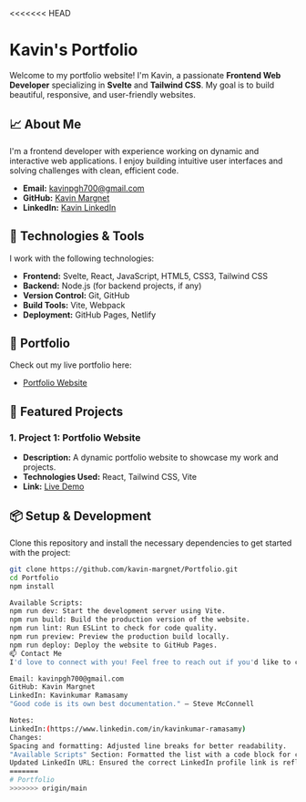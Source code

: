 <<<<<<< HEAD
# Kavin's Portfolio

Welcome to my portfolio website! I'm Kavin, a passionate **Frontend Web Developer** specializing in **Svelte** and **Tailwind CSS**. My goal is to build beautiful, responsive, and user-friendly websites.

## 📈 About Me

I'm a frontend developer with experience working on dynamic and interactive web applications. I enjoy building intuitive user interfaces and solving challenges with clean, efficient code.

- **Email:** [kavinpgh700@gmail.com](mailto:kavinpgh700@gmail.com)
- **GitHub:** [Kavin Margnet](https://github.com/kavin-margnet)
- **LinkedIn:** [Kavin LinkedIn](https://www.linkedin.com/in/kavinkumar-ramasamy)

## 🚀 Technologies & Tools

I work with the following technologies:

- **Frontend:** Svelte, React, JavaScript, HTML5, CSS3, Tailwind CSS
- **Backend:** Node.js (for backend projects, if any)
- **Version Control:** Git, GitHub
- **Build Tools:** Vite, Webpack
- **Deployment:** GitHub Pages, Netlify

## 🔗 Portfolio

Check out my live portfolio here:

- [Portfolio Website](https://kavin-margnet.github.io/Portfolio/)

## 🌟 Featured Projects

### 1. **Project 1: Portfolio Website**
- **Description:** A dynamic portfolio website to showcase my work and projects.
- **Technologies Used:** React, Tailwind CSS, Vite
- **Link:** [Live Demo](https://kavin-margnet.github.io/Portfolio/)

## 📦 Setup & Development

Clone this repository and install the necessary dependencies to get started with the project:

```bash
git clone https://github.com/kavin-margnet/Portfolio.git
cd Portfolio
npm install

Available Scripts:
npm run dev: Start the development server using Vite.
npm run build: Build the production version of the website.
npm run lint: Run ESLint to check for code quality.
npm run preview: Preview the production build locally.
npm run deploy: Deploy the website to GitHub Pages.
📫 Contact Me
I'd love to connect with you! Feel free to reach out if you'd like to collaborate or have any questions:

Email: kavinpgh700@gmail.com
GitHub: Kavin Margnet
LinkedIn: Kavinkumar Ramasamy
"Good code is its own best documentation." — Steve McConnell

Notes:
LinkedIn:(https://www.linkedin.com/in/kavinkumar-ramasamy)
Changes:
Spacing and formatting: Adjusted line breaks for better readability.
"Available Scripts" Section: Formatted the list with a code block for clarity.
Updated LinkedIn URL: Ensured the correct LinkedIn profile link is reflected consistently.
=======
# Portfolio
>>>>>>> origin/main
